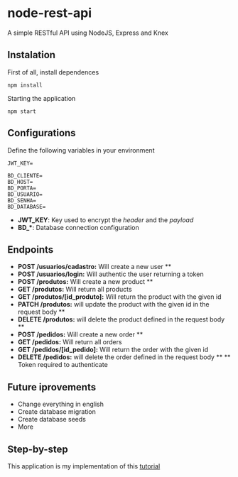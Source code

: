 # node-rest-api
A simple RESTful API using NodeJS, Express and Knex

## Instalation
First of all, install dependences
```
npm install
```
Starting the application
```
npm start
```

## Configurations
Define the following variables in your environment
```
JWT_KEY=

BD_CLIENTE=
BD_HOST=
BD_PORTA=
BD_USUARIO=
BD_SENHA=
BD_DATABASE=
```
* <strong>JWT_KEY</strong>: Key used to encrypt the *header* and the *payload*
* <strong>BD_*</strong>: Database connection configuration

## Endpoints
* <strong>POST /usuarios/cadastro:</strong> Will create a new user **
* <strong>POST /usuarios/login:</strong> Will authentic the user returning a token
* <strong>POST /produtos:</strong> Will create a new product **
* <strong>GET /produtos:</strong> Will return all products 
* <strong>GET /produtos/[id_produto]:</strong> Will return the product with the given id
* <strong>PATCH /produtos:</strong> will update the product with the given id in the request body **
* <strong>DELETE /produtos:</strong> will delete the product defined in the request body **
* <strong>POST /pedidos:</strong> Will create a new order **
* <strong>GET /pedidos:</strong> Will return all orders
* <strong>GET /pedidos/[id_pedido]:</strong> Will return the order with the given id
* <strong>DELETE /pedidos:</strong> will delete the order defined in the request body **
** Token required to authenticate

## Future iprovements
* Change everything in english
* Create database migration
* Create database seeds
* More

## Step-by-step
This application is my implementation of this <string>[tutorial](https://youtu.be/hAAj27hgPFg)</strong>
